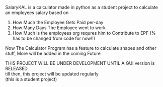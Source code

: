 SalaryKAL is a calculator made in python as a student project to calculate an employees salary based on <br />
1. How Much the Employee Gets Paid per-day <br />
2. How Many Days The Employee went to work <br />
3. How Much is the employees org requres him to Contribute to EPF (% has to be changed from code for now!!) <br />

Now The Calculator Program has a feature to calculate shapes and other stuff, More will be added in the coming Future

THIS PROJECT WILL BE UNDER DEVELOPMENT UNTIL A GUI version is RELEASED <br />
till then, this project will be updated regularly <br />
(this is a student project)
